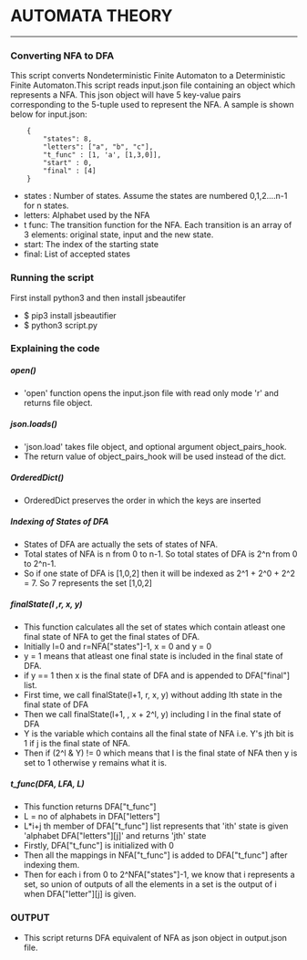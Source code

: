 # AUTOMATA THEORY
***

### Converting NFA to DFA

This script converts Nondeterministic Finite Automaton to a Deterministic Finite Automaton.This script reads input.json file containing an object which represents a NFA. This json object will have 5 key-value pairs corresponding to the 5-tuple used to represent the NFA. A sample is shown below for input.json:
```
    {
        "states": 8,
        "letters": ["a", "b", "c"],
        "t_func" : [1, 'a', [1,3,0]],
        "start" : 0,
        "final" : [4]
    }
```
- states : Number of states. Assume the states are numbered 0,1,2....n-1 for n states.
- letters: Alphabet used by the NFA
- t func: The transition function for the NFA. Each transition is an array of 3 elements: original state, input and the new state.
- start: The index of the starting state
- final: List of accepted states

### Running the script

First install python3 and then install jsbeautifer
- $ pip3 install jsbeautifier
- $ python3 script.py

### Explaining the code

##### open()
- 'open' function opens the input.json file with read only mode 'r' and returns file object.

##### json.loads()
- 'json.load' takes file object, and optional argument object_pairs_hook. 
- The return value of object_pairs_hook will be used instead of the dict.

##### OrderedDict()
- OrderedDict preserves the order in which the keys are inserted

##### Indexing of States of DFA
- States of DFA are actually the sets of states of NFA.
- Total states of NFA is n from 0 to n-1. So total states of DFA is 2^n from 0 to 2^n-1.
- So if one state of DFA is [1,0,2] then it will be indexed as 2^1 + 2^0 + 2^2 = 7. So 7 represents the set [1,0,2]

##### finalState(l ,r, x, y)
- This function calculates all the set of states which contain atleast one final state of NFA to get the final states of DFA. 
- Initially l=0 and r=NFA["states"]-1, x = 0 and y = 0 
- y = 1 means that atleast one final state is included in the final state of DFA.
- if y == 1 then x is the final state of DFA and is appended to DFA["final"] list.
- First time, we call finalState(l+1, r, x, y) without adding lth state in the final state of DFA
- Then we call finalState(l+1, , x + 2^l, y) including l in the final state of DFA
- Y is the variable which contains all the final state of NFA i.e. Y's jth bit is 1 if j is the final state of NFA.
- Then if (2^l & Y) != 0 which means that l is the final state of NFA then y is set to 1 otherwise y remains what it is.

##### t_func(DFA, LFA, L)

- This function returns DFA["t_func"]
- L = no of alphabets in DFA["letters"]
- L*i+j th member of DFA["t_func"] list represents that 'ith' state is given 'alphabet DFA["letters"][j]' and returns 'jth' state
- Firstly, DFA["t_func"] is initialized with 0
- Then all the mappings in NFA["t_func"] is added to DFA["t_func"] after indexing them.
- Then for each i from 0 to 2^NFA["states"]-1, we know that i represents a set, so union of outputs of all the elements in a set is the output of i when DFA["letter"][j] is given. 

### OUTPUT
- This script returns DFA equivalent of NFA as json object in output.json file.
